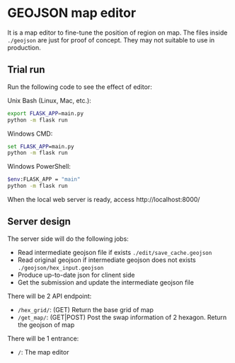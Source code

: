 # GEOJSON map editor

It is a map editor to fine-tune the position of region on map. The files inside `./geojson` are just for proof of concept. They may not suitable to use in production.

## Trial run

Run the following code to see the effect of editor:

Unix Bash (Linux, Mac, etc.):
```sh
export FLASK_APP=main.py
python -m flask run
```

Windows CMD:
```cmd
set FLASK_APP=main.py
python -m flask run
```

Windows PowerShell:
```sh
$env:FLASK_APP = "main"
python -m flask run
```

When the local web server is ready, access http://localhost:8000/

## Server design

The server side will do the following jobs:

 - Read intermediate geojson file if exists `./edit/save_cache.geojson`
 - Read original geojson if intermediate geojson does not exists `./geojson/hex_input.geojson`
 - Produce up-to-date json for clinent side
 - Get the submission and update the intermediate geojson file

There will be 2 API endpoint:

 - `/hex_grid/`: (GET) Return the base grid of map
 - `/get_map/`: (GET|POST) Post the swap information of 2 hexagon. Return the geojson of map

There will be 1 entrance:

 - `/`: The map editor